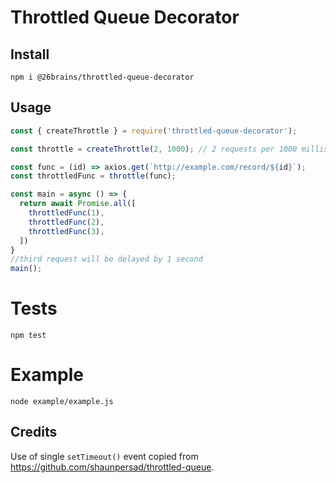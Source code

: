 # Throttled Queue Decorator

## Install
`npm i @26brains/throttled-queue-decorator`

## Usage

```javascript
const { createThrottle } = require('throttled-queue-decorator');

const throttle = createThrottle(2, 1000); // 2 requests per 1000 milliseconds

const func = (id) => axios.get(`http://example.com/record/${id}`);
const throttledFunc = throttle(func);

const main = async () => {
  return await Promise.all([
    throttledFunc(1),
    throttledFunc(2),
    throttledFunc(3),
  ])
}
//third request will be delayed by 1 second
main();
```

# Tests

`npm test`

# Example

`node example/example.js`

## Credits

Use of single `setTimeout()` event copied from https://github.com/shaunpersad/throttled-queue.




